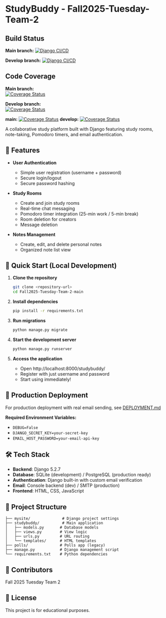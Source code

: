 # StudyBuddy - Fall2025-Tuesday-Team-2

## Build Status
**Main branch:**
[![Django CI/CD](https://github.com/Makendy-Midouin-STAC-Software-Engineer/Fall2025-Tuesday-Team-2/actions/workflows/ci-cd.yml/badge.svg?branch=main)](https://github.com/Makendy-Midouin-STAC-Software-Engineer/Fall2025-Tuesday-Team-2/actions/workflows/ci-cd.yml)

**Develop branch:**
[![Django CI/CD](https://github.com/Makendy-Midouin-STAC-Software-Engineer/Fall2025-Tuesday-Team-2/actions/workflows/ci-cd.yml/badge.svg?branch=develop)](https://github.com/Makendy-Midouin-STAC-Software-Engineer/Fall2025-Tuesday-Team-2/actions/workflows/ci-cd.yml)

## Code Coverage
**Main branch:**  
[![Coverage Status](https://coveralls.io/repos/github/Makendy-Midouin-STAC-Software-Engineer/Fall2025-Tuesday-Team-2/badge.svg?branch=main)](https://coveralls.io/github/Makendy-Midouin-STAC-Software-Engineer/Fall2025-Tuesday-Team-2?branch=main)  

**Develop branch:**  
[![Coverage Status](https://coveralls.io/repos/github/Makendy-Midouin-STAC-Software-Engineer/Fall2025-Tuesday-Team-2/badge.svg?branch=develop)](https://coveralls.io/github/Makendy-Midouin-STAC-Software-Engineer/Fall2025-Tuesday-Team-2?branch=develop)

**main:** [![Coverage Status](https://coveralls.io/repos/github/Makendy-Midouin-STAC-Software-Engineer/Fall2025-Tuesday-Team-2/badge.svg?branch=main&cacheBust=1)](https://coveralls.io/github/Makendy-Midouin-STAC-Software-Engineer/Fall2025-Tuesday-Team-2?branch=main)
**develop:** [![Coverage Status](https://coveralls.io/repos/github/Makendy-Midouin-STAC-Software-Engineer/Fall2025-Tuesday-Team-2/badge.svg?branch=develop&cacheBust=1)](https://coveralls.io/github/Makendy-Midouin-STAC-Software-Engineer/Fall2025-Tuesday-Team-2?branch=develop)


A collaborative study platform built with Django featuring study rooms, note-taking, Pomodoro timers, and email authentication.

## 🎯 Features

- **User Authentication**
  - Simple user registration (username + password)
  - Secure login/logout
  - Secure password hashing

- **Study Rooms**
  - Create and join study rooms
  - Real-time chat messaging
  - Pomodoro timer integration (25-min work / 5-min break)
  - Room deletion for creators
  - Message deletion

- **Notes Management**
  - Create, edit, and delete personal notes
  - Organized note list view

## 🚀 Quick Start (Local Development)

1. **Clone the repository**
   ```bash
   git clone <repository-url>
   cd Fall2025-Tuesday-Team-2-main
   ```

2. **Install dependencies**
   ```bash
   pip install -r requirements.txt
   ```

3. **Run migrations**
   ```bash
   python manage.py migrate
   ```

4. **Start the development server**
   ```bash
   python manage.py runserver
   ```

5. **Access the application**
   - Open http://localhost:8000/studybuddy/
   - Register with just username and password
   - Start using immediately!

## 📧 Production Deployment

For production deployment with real email sending, see [DEPLOYMENT.md](DEPLOYMENT.md)

**Required Environment Variables:**
- `DEBUG=False`
- `DJANGO_SECRET_KEY=your-secret-key`
- `EMAIL_HOST_PASSWORD=your-email-api-key`

## 🛠️ Tech Stack

- **Backend**: Django 5.2.7
- **Database**: SQLite (development) / PostgreSQL (production ready)
- **Authentication**: Django built-in with custom email verification
- **Email**: Console backend (dev) / SMTP (production)
- **Frontend**: HTML, CSS, JavaScript

## 📁 Project Structure

```
├── mysite/              # Django project settings
├── studybuddy/          # Main application
│   ├── models.py       # Database models
│   ├── views.py        # View logic
│   ├── urls.py         # URL routing
│   └── templates/      # HTML templates
├── polls/              # Polls app (legacy)
├── manage.py           # Django management script
└── requirements.txt    # Python dependencies
```

## 👥 Contributors

Fall 2025 Tuesday Team 2

## 📝 License

This project is for educational purposes.
